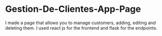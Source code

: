 # Gestion-De-Clientes-App-Page
I made a page that allows you to manage customers, adding, editing and deleting them. I used react js for the frontend and flask for the endpoints.
